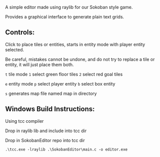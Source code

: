 A simple editor made using raylib for our Sokoban style game.

Provides a graphical interface to generate plain text grids.

## Controls:
Click to place tiles or entities, starts in entity mode with player entity selected.

Be careful, mistakes cannot be undone, and do not try to replace a tile or entity, it will just place them both.

`t` tile mode
`1` select green floor tiles
`2` select red goal tiles

`e` entity mode
`p` select player entity
`b` select box entity

`s` generates map file named map in directory

## Windows Build Instructions:
Using tcc compiler

Drop in raylib lib and include into tcc dir

Drop in SokobanEditor repo into tcc dir

`.\tcc.exe -lraylib .\SokobanEditor\main.c -o editor.exe`
